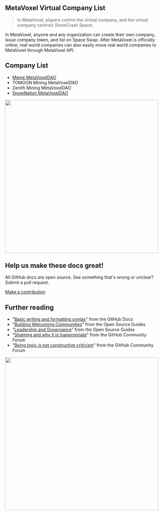 ## MetaVoxel Virtual Company List

> In MetaVoxel, players control the virtual company, and the virtual company controls SnowCrash Space.

In MetaVoxel, anyone and any organization can create their own company, issue company token, and list on Space Swap. After MetaVoxel is officially online, real world companies can also easily move real world companies to MetaVoxel through MetaVoxel API.

## Company List

- [Meme MetaVoxelDAO](https://daos.snowcrash.space/daos/me3/)
- TOMOON Mining MetaVoxelDAO
- Zenith Mining MetaVoxelDAO
- [SnowNation MetaVoxelDAO](https://daos.snowcrash.space/daos/snownation/)

<img src="https://daos.snowcrash.space/static/world_a2.svg" width="500" />

## Help us make these docs great!

All GitHub docs are open source. See something that's wrong or unclear? Submit a pull request.

[Make a contribution](https://github.com/SnowCrashDAO/metavoxel-daos/edit/main/README.md)

## Further reading

- "[Basic writing and formatting syntax](https://docs.github.com/en/github/writing-on-github/getting-started-with-writing-and-formatting-on-github/basic-writing-and-formatting-syntax)" from the GitHub Docs
- "[Building Welcoming Communities](https://opensource.guide/building-community/)" from the Open Source Guides
- "[Leadership and Governance](https://opensource.guide/leadership-and-governance/)" from the Open Source Guides
- "[Shaming and why it is inappropriate](https://github.community/t/shaming-and-why-it-is-inappropriate/10229)" from the GitHub Community Forum
- "[Being toxic is not constructive criticism](https://github.community/t/being-toxic-is-not-constructive-criticism/10225)" from the GitHub Community Forum

<img src="https://daos.snowcrash.space/static/agreement_a1.svg" width="500" />